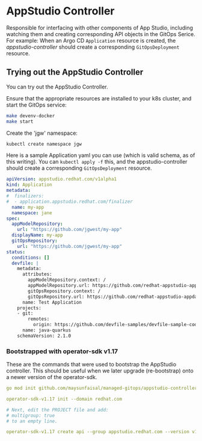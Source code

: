 # AppStudio Controller

Responsible for interfacing with other components of App Studio, including watching them and creating corresponding API objects in the GitOps Serice. For example: When an Argo CD `Application` resource is created, the *appstudio-controller* should create a corresponding `GitOpsDeployment` resource.

## Trying out the AppStudio Controller

You can try out the AppStudio Controller.

Ensure that the appropriate resources are installed to your k8s cluster, and start the GitOps service:
```bash
make devenv-docker
make start
```

Create the 'jgw' namespace:
```bash
kubectl create namespace jgw
```

Here is a sample Application yaml you can use (which is valid schema, as of this writing). You can `kubectl apply -f` this, and the appstudio-controller should create a corresponding `GitOpsDeployment` resource.
```yaml
apiVersion: appstudio.redhat.com/v1alpha1
kind: Application
metadata:
#  finalizers:
#  - application.appstudio.redhat.com/finalizer
  name: my-app
  namespace: jane
spec:
  appModelRepository:
    url: "https://github.com/jgwest/my-app"
  displayName: my-app
  gitOpsRepository:
    url: "https://github.com/jgwest/my-app"
status:
  conditions: []
  devfile: |
    metadata:
      attributes:
        appModelRepository.context: /
        appModelRepository.url: https://github.com/redhat-appstudio-appdata/test-application-concentrate-complete
        gitOpsRepository.context: /
        gitOpsRepository.url: https://github.com/redhat-appstudio-appdata/test-application-concentrate-complete
      name: Test Application
    projects:
    - git:
        remotes:
          origin: https://github.com/devfile-samples/devfile-sample-code-with-quarkus
      name: java-quarkus
    schemaVersion: 2.1.0
```

### Bootstrapped with operator-sdk v1.17

These are the commands that were used to bootstrap the AppStudio controller. This should be useful when we later upgrade (re-bootstrap) onto a newer version of the operator-sdk.

```yaml
go mod init github.com/maysunfaisal/managed-gitops/appstudio-controller

operator-sdk-v1.17 init --domain redhat.com

# Next, edit the PROJECT file and add:
# multigroup: true
# to an empty line.

operator-sdk-v1.17 create api --group appstudio.redhat.com --version v1alpha1 --kind Application --controller # --resource 
```

